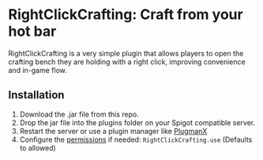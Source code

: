 # RightClickCrafting: Craft from your hot bar

RightClickCrafting is a very simple plugin that allows players to open the crafting bench they are holding with a right click, improving convenience and in-game flow.

## Installation
1. Download the .jar file from this repo.
2. Drop the jar file into the plugins folder on your Spigot compatible server.
3. Restart the server or use a plugin manager like [PlugmanX](https://www.spigotmc.org/resources/plugmanx.88135/)
4. Configure the [permissions](https://luckperms.net/) if needed: `RightClickCrafting.use` (Defaults to allowed) 
